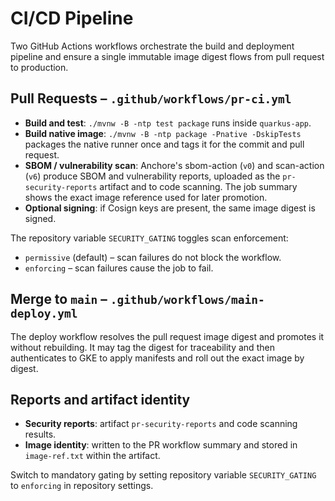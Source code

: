 # CI/CD Pipeline

Two GitHub Actions workflows orchestrate the build and deployment pipeline and ensure a single immutable image digest flows from pull request to production.

## Pull Requests – `.github/workflows/pr-ci.yml`

- **Build and test**: `./mvnw -B -ntp test package` runs inside `quarkus-app`.
- **Build native image**: `./mvnw -B -ntp package -Pnative -DskipTests` packages the native runner once and tags it for the commit and pull request.
 - **SBOM / vulnerability scan**: Anchore's sbom-action (`v0`) and scan-action (`v6`) produce SBOM and vulnerability reports, uploaded as the `pr-security-reports` artifact and to code scanning. The job summary shows the exact image reference used for later promotion.
- **Optional signing**: if Cosign keys are present, the same image digest is signed.

The repository variable `SECURITY_GATING` toggles scan enforcement:

- `permissive` (default) – scan failures do not block the workflow.
- `enforcing` – scan failures cause the job to fail.

## Merge to `main` – `.github/workflows/main-deploy.yml`

The deploy workflow resolves the pull request image digest and promotes it without rebuilding. It may tag the digest for traceability and then authenticates to GKE to apply manifests and roll out the exact image by digest.

## Reports and artifact identity

- **Security reports**: artifact `pr-security-reports` and code scanning results.
- **Image identity**: written to the PR workflow summary and stored in `image-ref.txt` within the artifact.

Switch to mandatory gating by setting repository variable `SECURITY_GATING` to `enforcing` in repository settings.
